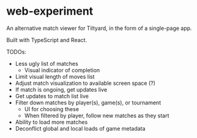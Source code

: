 # web-experiment
An alternative match viewer for Tiltyard, in the form of a single-page app.

Built with TypeScript and React.

TODOs:
- Less ugly list of matches
  - Visual indicator of completion
- Limit visual length of moves list
- Adjust match visualization to available screen space (?)
- If match is ongoing, get updates live
- Get updates to match list live
- Filter down matches by player(s), game(s), or tournament
  - UI for choosing these
  - When filtered by player, follow new matches as they start
- Ability to load more matches
- Deconflict global and local loads of game metadata
